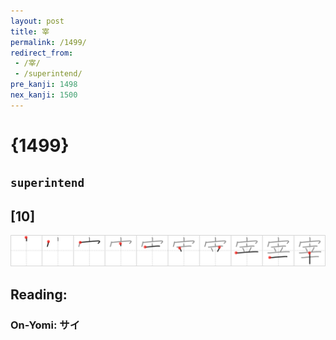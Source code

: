 ```yaml
---
layout: post
title: 宰
permalink: /1499/
redirect_from:
 - /宰/
 - /superintend/
pre_kanji: 1498
nex_kanji: 1500
---
```


# {1499}

## `superintend`

## [10]

<div class="stroke"><img src="../images/E5AEB0.png" /></div>

## Reading:

### On-Yomi: サイ
